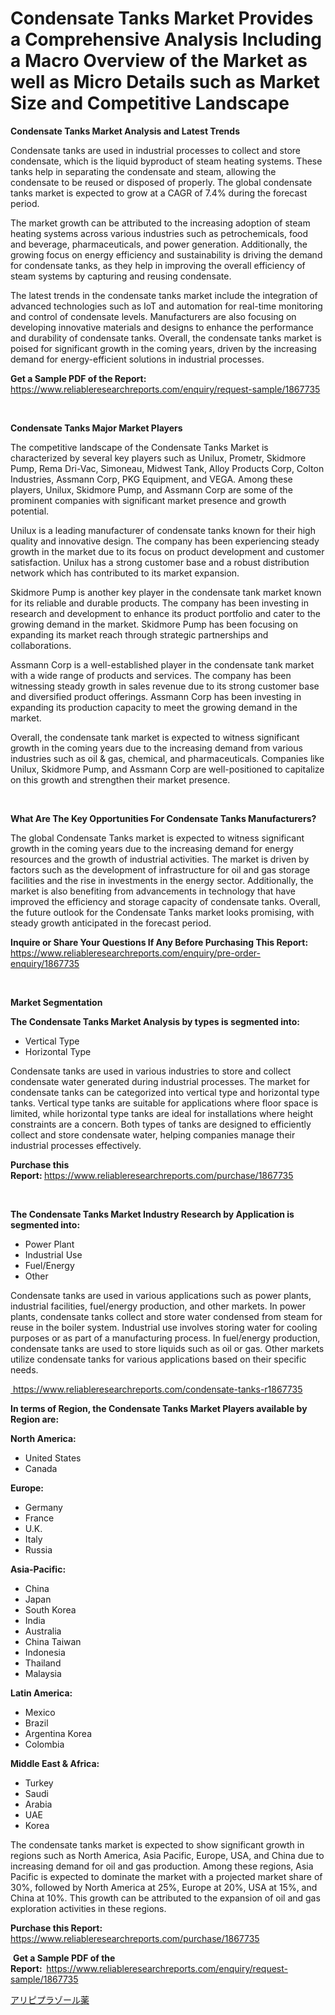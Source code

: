 <p><h1>Condensate Tanks Market Provides a Comprehensive Analysis Including a Macro Overview of the Market as well as Micro Details such as Market Size and Competitive Landscape</h1></p><p><strong>Condensate Tanks Market Analysis and Latest Trends</strong></p>
<p><p>Condensate tanks are used in industrial processes to collect and store condensate, which is the liquid byproduct of steam heating systems. These tanks help in separating the condensate and steam, allowing the condensate to be reused or disposed of properly. The global condensate tanks market is expected to grow at a CAGR of 7.4% during the forecast period.</p><p>The market growth can be attributed to the increasing adoption of steam heating systems across various industries such as petrochemicals, food and beverage, pharmaceuticals, and power generation. Additionally, the growing focus on energy efficiency and sustainability is driving the demand for condensate tanks, as they help in improving the overall efficiency of steam systems by capturing and reusing condensate.</p><p>The latest trends in the condensate tanks market include the integration of advanced technologies such as IoT and automation for real-time monitoring and control of condensate levels. Manufacturers are also focusing on developing innovative materials and designs to enhance the performance and durability of condensate tanks. Overall, the condensate tanks market is poised for significant growth in the coming years, driven by the increasing demand for energy-efficient solutions in industrial processes.</p></p>
<p><strong>Get a Sample PDF of the Report:&nbsp;</strong> <a href="https://www.reliableresearchreports.com/enquiry/request-sample/1867735">https://www.reliableresearchreports.com/enquiry/request-sample/1867735</a></p>
<p>&nbsp;</p>
<p><strong>Condensate Tanks Major Market Players</strong></p>
<p><p>The competitive landscape of the Condensate Tanks Market is characterized by several key players such as Unilux, Prometr, Skidmore Pump, Rema Dri-Vac, Simoneau, Midwest Tank, Alloy Products Corp, Colton Industries, Assmann Corp, PKG Equipment, and VEGA. Among these players, Unilux, Skidmore Pump, and Assmann Corp are some of the prominent companies with significant market presence and growth potential.</p><p>Unilux is a leading manufacturer of condensate tanks known for their high quality and innovative design. The company has been experiencing steady growth in the market due to its focus on product development and customer satisfaction. Unilux has a strong customer base and a robust distribution network which has contributed to its market expansion.</p><p>Skidmore Pump is another key player in the condensate tank market known for its reliable and durable products. The company has been investing in research and development to enhance its product portfolio and cater to the growing demand in the market. Skidmore Pump has been focusing on expanding its market reach through strategic partnerships and collaborations.</p><p>Assmann Corp is a well-established player in the condensate tank market with a wide range of products and services. The company has been witnessing steady growth in sales revenue due to its strong customer base and diversified product offerings. Assmann Corp has been investing in expanding its production capacity to meet the growing demand in the market.</p><p>Overall, the condensate tank market is expected to witness significant growth in the coming years due to the increasing demand from various industries such as oil & gas, chemical, and pharmaceuticals. Companies like Unilux, Skidmore Pump, and Assmann Corp are well-positioned to capitalize on this growth and strengthen their market presence.</p></p>
<p>&nbsp;</p>
<p><strong>What Are The Key Opportunities For Condensate Tanks Manufacturers?</strong></p>
<p><p>The global Condensate Tanks market is expected to witness significant growth in the coming years due to the increasing demand for energy resources and the growth of industrial activities. The market is driven by factors such as the development of infrastructure for oil and gas storage facilities and the rise in investments in the energy sector. Additionally, the market is also benefiting from advancements in technology that have improved the efficiency and storage capacity of condensate tanks. Overall, the future outlook for the Condensate Tanks market looks promising, with steady growth anticipated in the forecast period.</p></p>
<p><strong>Inquire or Share Your Questions If Any Before Purchasing This Report:</strong> <a href="https://www.reliableresearchreports.com/enquiry/pre-order-enquiry/1867735">https://www.reliableresearchreports.com/enquiry/pre-order-enquiry/1867735</a></p>
<p>&nbsp;</p>
<p><strong>Market Segmentation</strong></p>
<p><strong>The Condensate Tanks Market Analysis by types is segmented into:</strong></p>
<p><ul><li>Vertical Type</li><li>Horizontal Type</li></ul></p>
<p><p>Condensate tanks are used in various industries to store and collect condensate water generated during industrial processes. The market for condensate tanks can be categorized into vertical type and horizontal type tanks. Vertical type tanks are suitable for applications where floor space is limited, while horizontal type tanks are ideal for installations where height constraints are a concern. Both types of tanks are designed to efficiently collect and store condensate water, helping companies manage their industrial processes effectively.</p></p>
<p><strong>Purchase this Report:&nbsp;</strong><a href="https://www.reliableresearchreports.com/purchase/1867735">https://www.reliableresearchreports.com/purchase/1867735</a></p>
<p>&nbsp;</p>
<p><strong>The Condensate Tanks Market Industry Research by Application is segmented into:</strong></p>
<p><ul><li>Power Plant</li><li>Industrial Use</li><li>Fuel/Energy</li><li>Other</li></ul></p>
<p><p>Condensate tanks are used in various applications such as power plants, industrial facilities, fuel/energy production, and other markets. In power plants, condensate tanks collect and store water condensed from steam for reuse in the boiler system. Industrial use involves storing water for cooling purposes or as part of a manufacturing process. In fuel/energy production, condensate tanks are used to store liquids such as oil or gas. Other markets utilize condensate tanks for various applications based on their specific needs.</p></p>
<p><a href="https://www.reliableresearchreports.com/condensate-tanks-r1867735">&nbsp;https://www.reliableresearchreports.com/condensate-tanks-r1867735</a></p>
<p><strong>In terms of Region, the Condensate Tanks Market Players available by Region are:</strong></p>
<p>
    <p> <strong> North America: </strong>
        <ul>
            <li>United States</li>
            <li>Canada</li>
        </ul>
        </p> 
    <p> <strong> Europe: </strong>
        <ul>
            <li>Germany</li>
            <li>France</li>
            <li>U.K.</li>
            <li>Italy</li>
            <li>Russia</li>
        </ul>
        </p> 
    <p> <strong> Asia-Pacific: </strong>
        <ul>
            <li>China</li>
            <li>Japan</li>
            <li>South Korea</li>
            <li>India</li>
            <li>Australia</li>
            <li>China Taiwan</li>
            <li>Indonesia</li>
            <li>Thailand</li>
            <li>Malaysia</li>
        </ul>
        </p> 
    <p> <strong> Latin America: </strong>
        <ul>
            <li>Mexico</li>
            <li>Brazil</li>
            <li>Argentina Korea</li>
            <li>Colombia</li>
        </ul>
        </p> 
    <p> <strong> Middle East & Africa: </strong>
        <ul>
            <li>Turkey</li>
            <li>Saudi</li>
            <li>Arabia</li>
            <li>UAE</li>
            <li>Korea</li>
        </ul>
    </p>
    </p>
<p><p>The condensate tanks market is expected to show significant growth in regions such as North America, Asia Pacific, Europe, USA, and China due to increasing demand for oil and gas production. Among these regions, Asia Pacific is expected to dominate the market with a projected market share of 30%, followed by North America at 25%, Europe at 20%, USA at 15%, and China at 10%. This growth can be attributed to the expansion of oil and gas exploration activities in these regions.</p></p>
<p><strong>Purchase this Report: </strong><a href="https://www.reliableresearchreports.com/purchase/1867735">https://www.reliableresearchreports.com/purchase/1867735</a></p>
<p>&nbsp;<strong>Get a Sample PDF of the Report:&nbsp;&nbsp;</strong><a href="https://www.reliableresearchreports.com/enquiry/request-sample/1867735">https://www.reliableresearchreports.com/enquiry/request-sample/1867735</a></p>
<p><strong></strong></p>
<p><p><a href="https://github.com/oqxogxyvqe90775/Market-Research-Report-List-1/blob/main/145708432735.md">アリピプラゾール薬</a></p></p>